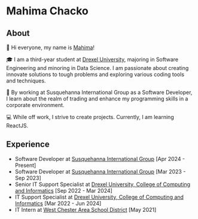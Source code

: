 # Mahima Chacko

## About

👋 Hi everyone, my name is [Mahima](https://mahimamchacko.github.io/)!

🎓 I am a third-year student at [Drexel University](https://drexel.edu/), majoring in Software Engineering and minoring in Data Science. I am passionate about creating innovate solutions to tough problems and exploring various coding tools and techniques.

💼 By working at Susquehanna International Group as a Software Developer, I learn about the realm of trading and enhance my programming skills in a corporate environment.

💻 While off work, I strive to create projects. Currently, I am learning ReactJS.

## Experience
- Software Developer at [Susquehanna International Group](https://sig.com/) [Apr 2024 - Present]
- Software Developer at [Susquehanna International Group](https://sig.com/) [Mar 2023 - Sep 2023]
- Senior IT Support Specialist at [Drexel University, College of Computing and Informatics](https://drexel.edu/cci/) [Sep 2022 - Mar 2024]
- IT Support Specialist at [Drexel University, College of Computing and Informatics](https://drexel.edu/cci/) [Mar 2022 - Jun 2024]
- IT Intern at [West Chester Area School District](https://www.wcasd.net/) [May 2021]
